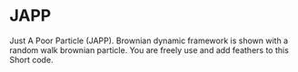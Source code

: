 # JAPP
Just A Poor Particle (JAPP). Brownian dynamic framework is shown with a random walk brownian particle.
You are freely use and add feathers to this Short code.
